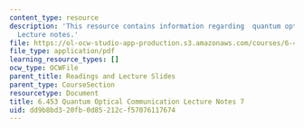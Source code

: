 ```yaml
---
content_type: resource
description: 'This resource contains information regarding  quantum optical communication:
  Lecture notes.'
file: https://ol-ocw-studio-app-production.s3.amazonaws.com/courses/6-453-quantum-optical-communication-fall-2016/dd9b8bd320fb0d85212cf57076117674_MIT6_453F16_Lect7.pdf
file_type: application/pdf
learning_resource_types: []
ocw_type: OCWFile
parent_title: Readings and Lecture Slides
parent_type: CourseSection
resourcetype: Document
title: 6.453 Quantum Optical Communication Lecture Notes 7
uid: dd9b8bd3-20fb-0d85-212c-f57076117674
---
```

